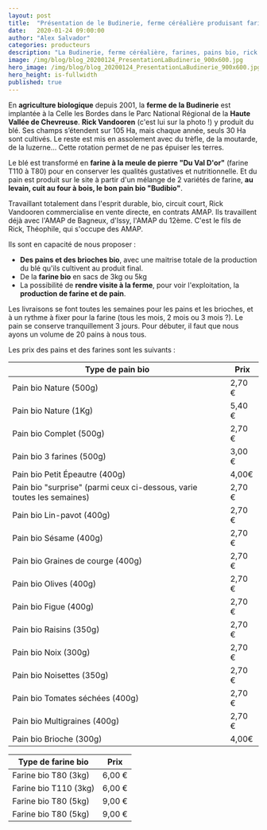 ```yaml
---
layout: post
title:  "Présentation de le Budinerie, ferme céréalière produisant farines et pains bio"
date:   2020-01-24 09:00:00
author: "Alex Salvador"
categories: producteurs
description: "La Budinerie, ferme céréalière, farines, pains bio, rick Vandooren"
image: /img/blog/blog_20200124_PresentationLaBudinerie_900x600.jpg
hero_image: /img/blog/blog_20200124_PresentationLaBudinerie_900x600.jpg
hero_height: is-fullwidth
published: true
---
```


En **agriculture biologique** depuis 2001, la **ferme de la Budinerie** est implantée à la Celle les Bordes dans le Parc National Régional de la **Haute Vallée de Chevreuse**. **Rick Vandooren** (c'est lui sur la photo !) y produit du blé. Ses champs s’étendent sur 105 Ha, mais chaque année, seuls 30 Ha sont cultivés. Le reste est mis en assolement avec du trèfle, de la moutarde, de la luzerne... Cette rotation permet de ne pas épuiser les terres.  

Le blé est transformé en **farine à la meule de pierre "Du Val D'or"** (farine T110 à T80) pour en conserver les qualités gustatives et nutritionnelle. Et du pain est produit sur le site à partir d'un mélange de 2 variétés de farine, **au levain, cuit au four à bois, le bon pain bio "Budibio"**.

Travaillant totalement dans l'esprit durable, bio, circuit court, Rick Vandooren commercialise en vente directe, en contrats AMAP. Ils travaillent déjà avec l'AMAP de Bagneux, d'Issy, l'AMAP du 12ème. C'est le fils de Rick, Théophile, qui s'occupe des AMAP.

Ils sont en capacité de nous proposer : 
- **Des pains et des brioches bio**, avec une maitrise totale de la production du blé qu'ils cultivent au produit final.
- De la **farine bio** en sacs de 3kg ou 5kg
- La possibilité de **rendre visite à la ferme**, pour voir l'exploitation, la **production de farine et de pain**.

Les livraisons se font toutes les semaines pour les pains et les brioches, et à un rythme à fixer pour la farine (tous les mois, 2 mois ou 3 mois ?). Le pain se conserve tranquillement 3 jours. Pour débuter, il faut que nous ayons un volume de 20 pains à nous tous.

Les prix des pains et des farines sont les suivants : 

|Type de pain bio| Prix|
| --- | --- |
|Pain bio Nature (500g) | 2,70 €|
|Pain bio Nature (1Kg) | 5,40 €|
|Pain bio Complet (500g) | 2,70 €|
|Pain bio 3 farines (500g) | 3,00 €|
|Pain bio Petit Épeautre (400g) | 4,00€|
|Pain bio "surprise" (parmi ceux ci-dessous, varie toutes les semaines) | 2,70 €|
|Pain bio Lin-pavot (400g) | 2,70 €|
|Pain bio Sésame (400g) | 2,70 €|
|Pain bio Graines de courge (400g) | 2,70 €|
|Pain bio Olives (400g) | 2,70 €|
|Pain bio Figue (400g) | 2,70 €|
|Pain bio Raisins (350g) | 2,70 €|
|Pain bio Noix (300g) | 2,70 €|
|Pain bio Noisettes (350g) | 2,70 €|
|Pain bio Tomates séchées (400g) | 2,70 €|
|Pain bio Multigraines (400g) | 2,70 €|
|Pain bio Brioche (300g) | 4,00€|

|Type de farine bio| Prix|
| --- | --- |
|Farine bio T80 (3kg)| 6,00 €|
|Farine bio T110 (3kg)| 6,00 €|
|Farine bio T80 (5kg)| 9,00 €|
|Farine bio T80 (5kg)| 9,00 €|


